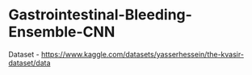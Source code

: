 # Gastrointestinal-Bleeding-Ensemble-CNN

Dataset - https://www.kaggle.com/datasets/yasserhessein/the-kvasir-dataset/data
